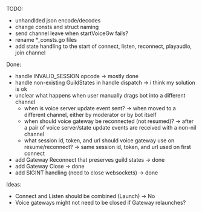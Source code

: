 TODO:
- unhandlded json encode/decodes
- change consts and struct naming
- send channel leave when startVoiceGw fails?
- rename *_consts.go files
- add state handling to the start of connect, listen, reconnect, playaudio, join channel

Done:
- handle INVALID_SESSION opcode -> mostly done
- handle non-existing GuildStates in handle dispatch -> i think my solution is ok
- unclear what happens when user manually drags bot into a different channel
    - when is voice server update event sent? -> when moved to a different channel, either by moderator or by bot itself
    - when should voice gateway be reconnected (not resumed)? -> after a pair of voice server/state update events are received with a non-nil channel
    - what session id, token, and url should voice gateway use on resume/reconnect? -> same session id, token, and url used on first connect
- add Gateway Reconnect that preserves guild states -> done
- add Gateway Close -> done
- add SIGINT handling (need to close websockets) -> done

Ideas:
- Connect and Listen should be combined (Launch) -> No
- Voice gateways might not need to be closed if Gateway relaunches?
